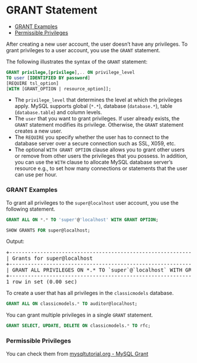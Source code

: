 # GRANT Statement

* [GRANT Examples](#grant-examples)
* [Permissible Privileges](#permissible-privileges)

After creating a new user account, the user doesn’t have any privileges. To grant privileges to a user account, you use the `GRANT` statement.

The following illustrates the syntax of the `GRANT` statement:
```sql
GRANT privilege,[privilege],.. ON privilege_level
TO user [IDENTIFIED BY password]
[REQUIRE tsl_option]
[WITH [GRANT_OPTION | resource_option]];
```
* The `privilege_level` that determines the level at which the privileges apply. MySQL supports global (`*.*`), database (`database.*`), table (`database.table`) and column levels.
* The `user` that you want to grant privileges.  If user already exists, the `GRANT` statement modifies its privilege. Otherwise, the `GRANT` statement creates a new user.
* The `REQUIRE` you specify whether the user has to connect to the database server over a secure connection such as SSL, X059, etc.
* The optional `WITH GRANT OPTION` clause allows you to grant other users or remove from other users the privileges that you possess. In addition, you can use the `WITH` clause to allocate MySQL database server’s resource e.g., to set how many connections or statements that the user can use per hour.

### GRANT Examples
To grant all privileges to the `super@localhost` user account, you use the following statement.
```sql
GRANT ALL ON *.* TO 'super'@'localhost' WITH GRANT OPTION;

SHOW GRANTS FOR super@localhost;
```
Output:
<pre>
+----------------------------------------------------------------------+
| Grants for super@localhost                                           |
+----------------------------------------------------------------------+
| GRANT ALL PRIVILEGES ON *.* TO `super`@`localhost` WITH GRANT OPTION |
+----------------------------------------------------------------------+
1 row in set (0.00 sec)
</pre>

To create a user that has all privileges in the `classicmodels` database.
```sql
GRANT ALL ON classicmodels.* TO auditor@localhost;
```
You can grant multiple privileges in a single `GRANT` statement.
```sql
GRANT SELECT, UPDATE, DELETE ON classicmodels.* TO rfc;
```

### Permissible Privileges
You can check them from [mysqltutorial.org - MySQL Grant](http://www.mysqltutorial.org/mysql-grant.aspx)
